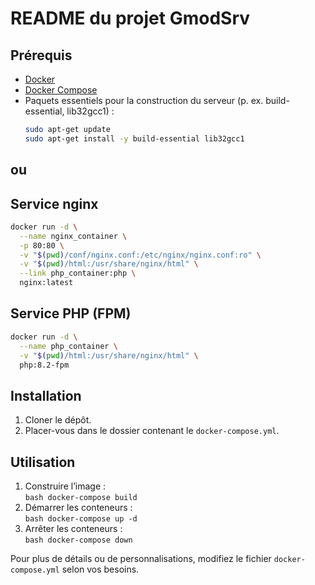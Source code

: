 # README du projet GmodSrv

## Prérequis
- [Docker](https://docs.docker.com/get-docker/)  
- [Docker Compose](https://docs.docker.com/compose/install/)  
- Paquets essentiels pour la construction du serveur (p. ex. build-essential, lib32gcc1) :
    ```bash
    sudo apt-get update
    sudo apt-get install -y build-essential lib32gcc1
    ```

## ou
<!-- docker build -t nginx .
docker run -d -p 8080:80 nginx -->

## Service nginx
```bash
docker run -d \
  --name nginx_container \
  -p 80:80 \
  -v "$(pwd)/conf/nginx.conf:/etc/nginx/nginx.conf:ro" \
  -v "$(pwd)/html:/usr/share/nginx/html" \
  --link php_container:php \
  nginx:latest
```

## Service PHP (FPM)
```bash
docker run -d \
  --name php_container \
  -v "$(pwd)/html:/usr/share/nginx/html" \
  php:8.2-fpm
```

## Installation
1. Cloner le dépôt.  
2. Placer-vous dans le dossier contenant le `docker-compose.yml`.

## Utilisation
1. Construire l’image :  
        ```bash
        docker-compose build
        ```
2. Démarrer les conteneurs :  
        ```bash
        docker-compose up -d
        ```
3. Arrêter les conteneurs :  
        ```bash
        docker-compose down
        ```

Pour plus de détails ou de personnalisations, modifiez le fichier `docker-compose.yml` selon vos besoins.